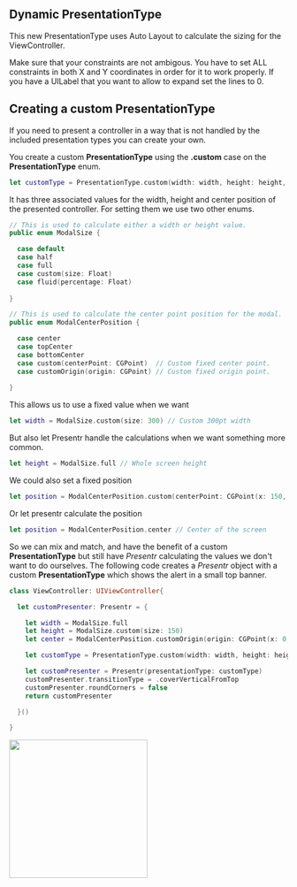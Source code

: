 ## Dynamic PresentationType

This new PresentationType uses Auto Layout to calculate the sizing for the ViewController.

Make sure that your constraints are not ambigous. You have to set ALL constraints in both X and Y coordinates in order for it to work properly. If you have a UILabel that you want to allow to expand set the lines to 0.

## Creating a custom PresentationType

If you need to present a controller in a way that is not handled by the included presentation types you can create your own.

You create a custom **PresentationType** using the **.custom** case on the **PresentationType** enum.

```swift
let customType = PresentationType.custom(width: width, height: height, center: center)
```

It has three associated values for the width, height and center position of the presented controller. For setting them we use two other enums.

```Swift
// This is used to calculate either a width or height value.
public enum ModalSize {

  case default
  case half   
  case full      
  case custom(size: Float)
  case fluid(percentage: Float)
  
}

// This is used to calculate the center point position for the modal.
public enum ModalCenterPosition {

  case center     
  case topCenter  
  case bottomCenter
  case custom(centerPoint: CGPoint)  // Custom fixed center point.
  case customOrigin(origin: CGPoint) // Custom fixed origin point.
  
}
```

This allows us to use a fixed value when we want

```swift
let width = ModalSize.custom(size: 300) // Custom 300pt width
```

But also let Presentr handle the calculations when we want something more common.

```swift
let height = ModalSize.full // Whole screen height
```

We could also set a fixed position

```swift
let position = ModalCenterPosition.custom(centerPoint: CGPoint(x: 150, y: 150))  // Custom center point
```

Or let presentr calculate the position

```swift
let position = ModalCenterPosition.center // Center of the screen
```

So we can mix and match, and have the benefit of a custom **PresentationType** but still have *Presentr* calculating the values we don't want to do ourselves. The following code creates a *Presentr* object with a custom **PresentationType** which shows the alert in a small top banner.

```swift
class ViewController: UIViewController{

  let customPresenter: Presentr = {

    let width = ModalSize.full
    let height = ModalSize.custom(size: 150)
    let center = ModalCenterPosition.customOrigin(origin: CGPoint(x: 0, y: 0))

    let customType = PresentationType.custom(width: width, height: height, center: center)

    let customPresenter = Presentr(presentationType: customType)
    customPresenter.transitionType = .coverVerticalFromTop
    customPresenter.roundCorners = false
    return customPresenter

  }()

}
```

<img src="http://danielozano.com/Presentr/Screenshots/CustomPresentationType.png" width="250">
